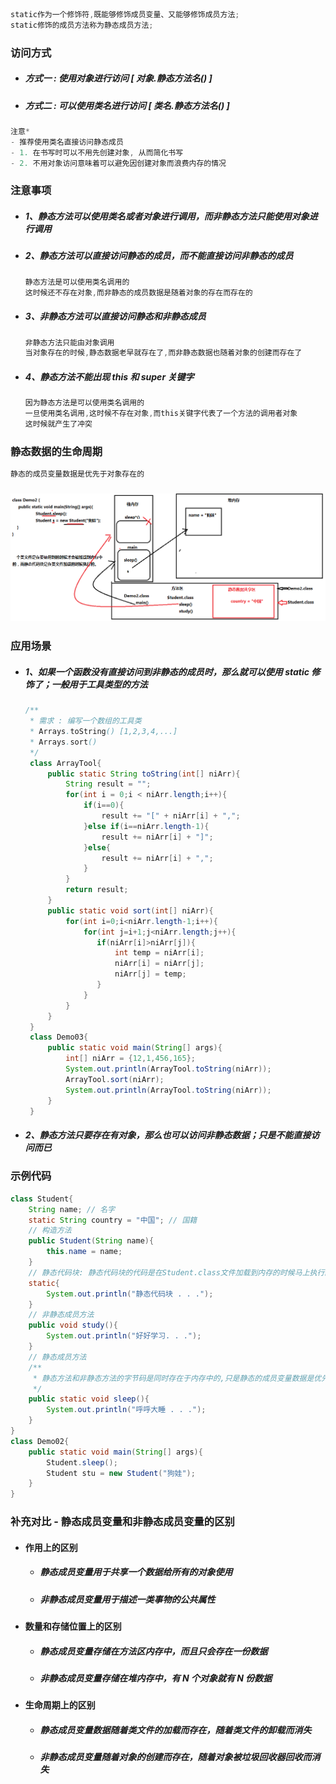 ```java
static作为一个修饰符,既能够修饰成员变量、又能够修饰成员方法;
static修饰的成员方法称为静态成员方法;
```

### 访问方式

* ##### 方式一 : 使用对象进行访问 \[ 对象.静态方法名\(\) \]
* ##### 方式二 : 可以使用类名进行访问 \[ 类名.静态方法名\(\) \]

```java
注意*
- 推荐使用类名直接访问静态成员
- 1. 在书写时可以不用先创建对象, 从而简化书写
- 2. 不用对象访问意味着可以避免因创建对象而浪费内存的情况
```

### 注意事项

* ##### 1、静态方法可以使用类名或者对象进行调用，而非静态方法只能使用对象进行调用
* ##### 2、静态方法可以直接访问静态的成员，而不能直接访问非静态的成员

  ```java
  静态方法是可以使用类名调用的
  这时候还不存在对象,而非静态的成员数据是随着对象的存在而存在的
  ```
* ##### 3、非静态方法可以直接访问静态和非静态成员

  ```java
  非静态方法只能由对象调用
  当对象存在的时候,静态数据老早就存在了,而非静态数据也随着对象的创建而存在了
  ```
* ##### 4、静态方法不能出现 this 和 super 关键字

  ```java
  因为静态方法是可以使用类名调用的
  一旦使用类名调用,这时候不存在对象,而this关键字代表了一个方法的调用者对象
  这时候就产生了冲突
  ```

### 静态数据的生命周期

```java
静态的成员变量数据是优先于对象存在的
```

### ![](/assets/静态数据的生命周期.png)

### 应用场景

* ##### 1、如果一个函数没有直接访问到非静态的成员时，那么就可以使用 static 修饰了；一般用于工具类型的方法

  ```java
  /**
   * 需求 : 编写一个数组的工具类
   * Arrays.toString() [1,2,3,4,...]
   * Arrays.sort()
   */
   class ArrayTool{
       public static String toString(int[] niArr){
           String result = "";
           for(int i = 0;i < niArr.length;i++){
               if(i==0){
                   result += "[" + niArr[i] + ",";
               }else if(i==niArr.length-1){
                   result += niArr[i] + "]";
               }else{
                   result += niArr[i] + ",";
               }
           }
           return result;
       }
       public static void sort(int[] niArr){
           for(int i=0;i<niArr.length-1;i++){
               for(int j=i+1;j<niArr.length;j++){
                  if(niArr[i]>niArr[j]){
                      int temp = niArr[i];
                      niArr[i] = niArr[j];
                      niArr[j] = temp;
                  }
               }
           }
       }
   }
   class Demo03{
       public static void main(String[] args){
           int[] niArr = {12,1,456,165};
           System.out.println(ArrayTool.toString(niArr));
           ArrayTool.sort(niArr);
           System.out.println(ArrayTool.toString(niArr));
       }
   }
  ```
* ##### 2、静态方法只要存在有对象，那么也可以访问非静态数据；只是不能直接访问而已

### 示例代码

```java
class Student{
    String name; // 名字
    static String country = "中国"; // 国籍
    // 构造方法
    public Student(String name){
        this.name = name;
    }
    // 静态代码块: 静态代码块的代码是在Student.class文件加载到内存的时候马上执行的
    static{
        System.out.println("静态代码块 . . .");
    }
    // 非静态成员方法
    public void study(){
        System.out.println("好好学习. . .");
    }
    // 静态成员方法
    /**
     * 静态方法和非静态方法的字节码是同时存在于内存中的,只是静态的成员变量数据是优先于对象存在而已
     */
    public static void sleep(){
        System.out.println("呼呼大睡 . . .");
    }
}
class Demo02{
    public static void main(String[] args){
        Student.sleep();
        Student stu = new Student("狗娃");
    }
}
```

### 补充对比 - 静态成员变量和非静态成员变量的区别

* #### 作用上的区别

  * ##### 静态成员变量用于共享一个数据给所有的对象使用
  * ##### 非静态成员变量用于描述一类事物的公共属性
* #### 数量和存储位置上的区别

  * ##### 静态成员变量存储在方法区内存中，而且只会存在一份数据
  * ##### 非静态成员变量存储在堆内存中，有 N 个对象就有 N 份数据
* #### 生命周期上的区别

  * ##### 静态成员变量数据随着类文件的加载而存在，随着类文件的卸载而消失
  * ##### 非静态成员变量随着对象的创建而存在，随着对象被垃圾回收器回收而消失

##### 



